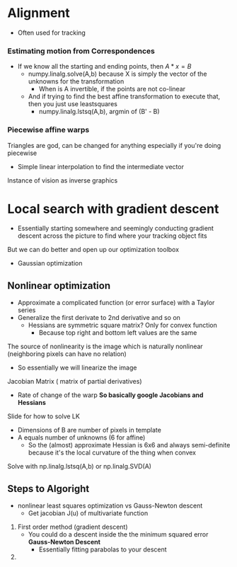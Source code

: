 # Alignment
- Often used for tracking

### Estimating motion from Correspondences
- If we know all the starting and ending points, then $A*x=B$
    - numpy.linalg.solve(A,b) because X is simply the vector of the unknowns for the transformation
        - When is A invertible, if the points are not co-linear
    - And if trying to find the best affine transformation to execute that, then you just use leastsquares
        - numpy.linalg.lstsq(A,b), argmin of (B' - B)

### Piecewise affine warps
Triangles are god, can be changed for anything especially if you're doing piecewise
- Simple linear interpolation to find the intermediate vector

Instance of vision as inverse graphics 

# Local search with gradient descent
- Essentially starting somewhere and seemingly conducting gradient descent across the picture to find where your tracking object fits

But we can do better and open up our optimization toolbox
- Gaussian optimization

## Nonlinear optimization
- Approximate a complicated function (or error surface) with a Taylor series
- Generalize the first derivate to 2nd derivative and so on
    - Hessians are symmetric square matrix? Only for convex function
        - Because top right and bottom left values are the same
    
The source of nonlinearity is the image which is naturally nonlinear (neighboring pixels can have no relation)
- So essentially we will linearize the image

Jacobian Matrix ( matrix of partial derivatives)
- Rate of change of the warp
**So basically google Jacobians and Hessians**

Slide for how to solve LK
- Dimensions of B are number of pixels in template
- A equals number of unknowns (6 for affine)
    - So the (almost) approximate Hessian is 6x6 and always semi-definite because it's the local curvature of the thing when convex

Solve with np.linalg.lstsq(A,b) or np.linalg.SVD(A)

## Steps to Algoright
- nonlinear least squares optimization vs Gauss-Newton descent
    - Get jacobian J(u) of multivariate function
1. First order method (gradient descent)
    - You could do a descent inside the the minimum squared error
    **Gauss-Newton Descent**
        - Essentially fitting parabolas to your descent
2. 
